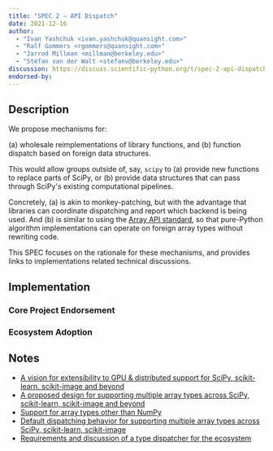 ```yaml
---
title: "SPEC 2 — API Dispatch"
date: 2021-12-16
author:
  - "Ivan Yashchuk <ivan.yashchuk@quansight.com>"
  - "Ralf Gommers <rgommers@quansight.com>"
  - "Jarrod Millman <millman@berkeley.edu>"
  - "Stéfan van der Walt <stefanv@berkeley.edu>"
discussion: https://discuss.scientific-python.org/t/spec-2-api-dispatch/173
endorsed-by:
---
```


## Description

<!--
Briefly and clearly describe the proposal.
Explain the general need and the advantages of this specific proposal.
If relevant, include examples of how the new functionality would be used,
intended use-cases, and pseudo-code illustrating its use.
-->

We propose mechanisms for:

(a) wholesale reimplementations of library functions, and
(b) function dispatch based on foreign data structures.

This would allow groups outside of, say, `scipy` to (a) provide new
functions to replace parts of SciPy, or (b) provide data structures
that can pass through SciPy's existing computational pipelines.

Concretely, (a) is akin to monkey-patching, but with the advantage
that libraries can coordinate dispatching and report which backend is
being used. And (b) is similar to using the [Array API standard](https://data-apis.org/array-api/latest/index.html), so that
pure-Python algorithm implementations can operate on foreign array types
without rewriting code.

This SPEC focuses on the rationale for these mechanisms, and provides
links to implementations related technical discussions.

## Implementation

<!--
Discuss how this would be implemented.
-->


### Core Project Endorsement

<!--
Discuss what it means for a core project to endorse this SPEC.
-->

### Ecosystem Adoption

<!--
Discuss what it means for a project to adopt this SPEC.
-->

## Notes

<!--
Include a bulleted list of annotated links, comments,
and other ancillary information as needed.
-->

- [A vision for extensibility to GPU & distributed support for SciPy, scikit-learn, scikit-image and beyond](https://labs.quansight.org/blog/2021/11/pydata-extensibility-vision/)
- [A proposed design for supporting multiple array types across SciPy, scikit-learn, scikit-image and beyond](https://discuss.scientific-python.org/t/a-proposed-design-for-supporting-multiple-array-types-across-scipy-scikit-learn-scikit-image-and-beyond/131)
- [Support for array types other than NumPy](https://discuss.scientific-python.org/t/support-for-array-types-other-than-numpy/134)
- [Default dispatching behavior for supporting multiple array types across SciPy, scikit-learn, scikit-image](https://discuss.scientific-python.org/t/default-dispatching-behavior-for-supporting-multiple-array-types-across-scipy-scikit-learn-scikit-image/135)
- [Requirements and discussion of a type dispatcher for the ecosystem](https://discuss.scientific-python.org/t/requirements-and-discussion-of-a-type-dispatcher-for-the-ecosystem/157)
